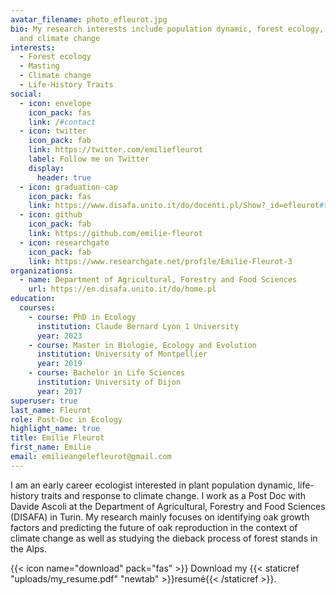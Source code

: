 ```yaml
---
avatar_filename: photo_efleurot.jpg
bio: My research interests include population dynamic, forest ecology, masting
  and climate change
interests:
  - Forest ecology
  - Masting
  - Climate change
  - Life-History Traits
social:
  - icon: envelope
    icon_pack: fas
    link: /#contact
  - icon: twitter
    icon_pack: fab
    link: https://twitter.com/emiliefleurot
    label: Follow me on Twitter
    display:
      header: true
  - icon: graduation-cap
    icon_pack: fas
    link: https://www.disafa.unito.it/do/docenti.pl/Show?_id=efleurot#tab-profilo
  - icon: github
    icon_pack: fab
    link: https://github.com/emilie-fleurot
  - icon: researchgate
    icon_pack: fab
    link: https://www.researchgate.net/profile/Emilie-Fleurot-3
organizations:
  - name: Department of Agricultural, Forestry and Food Sciences
    url: https://en.disafa.unito.it/do/home.pl
education:
  courses:
    - course: PhD in Ecology
      institution: Claude Bernard Lyon 1 University
      year: 2023
    - course: Master in Biologie, Ecology and Evolution
      institution: University of Montpellier
      year: 2019
    - course: Bachelor in Life Sciences
      institution: University of Dijon
      year: 2017
superuser: true
last_name: Fleurot
role: Post-Doc in Ecology
highlight_name: true
title: Emilie Fleurot
first_name: Emilie
email: emilieangelefleurot@gmail.com
---
```

I am an early career ecologist interested in plant population dynamic, life-history traits and response to climate change. I work as a Post Doc with Davide Ascoli at the Department of Agricultural, Forestry and Food Sciences (DISAFA) in Turin. My research mainly focuses on identifying oak growth factors and predicting the future of oak reproduction in the context of climate change as well as studying the dieback process of forest stands in the Alps.

{{< icon name="download" pack="fas" >}} Download my {{< staticref "uploads/my_resume.pdf" "newtab" >}}resumé{{< /staticref >}}.
